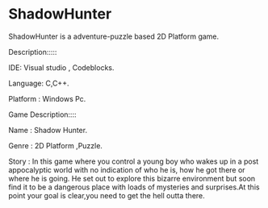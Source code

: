 # ShadowHunter
ShadowHunter is a adventure-puzzle based 2D Platform game.

Description:::::

IDE: Visual studio , Codeblocks.

Language: C,C++.

Platform : Windows Pc.


Game Description::::

Name : Shadow Hunter.

Genre : 2D Platform ,Puzzle.

Story : In this game where you control a young boy who wakes up in a post appocalyptic world with no indication of who he is, how he got there or where  he is going. He set out to explore this bizarre environment but soon find it to be a dangerous place with loads of mysteries and surprises.At this point your goal is clear,you need to get the hell outta there. 
